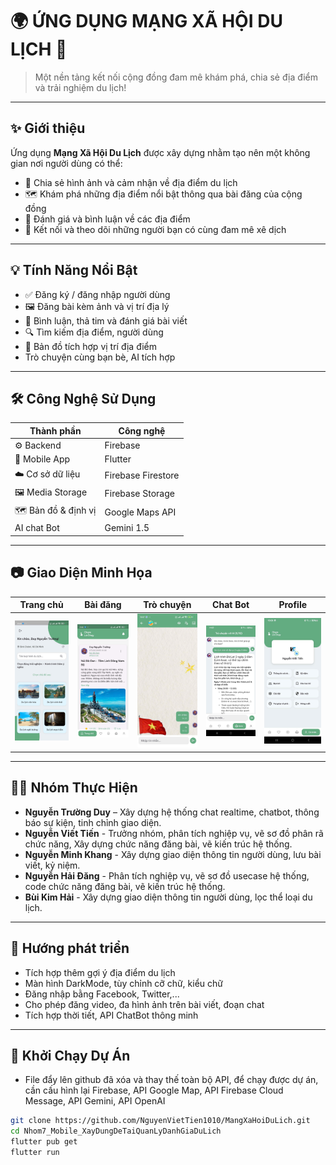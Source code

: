 # 🌍 ỨNG DỤNG MẠNG XÃ HỘI DU LỊCH 📱

> Một nền tảng kết nối cộng đồng đam mê khám phá, chia sẻ địa điểm và trải nghiệm du lịch!

---

## ✨ Giới thiệu

Ứng dụng **Mạng Xã Hội Du Lịch** được xây dựng nhằm tạo nên một không gian nơi người dùng có thể:
- 📸 Chia sẻ hình ảnh và cảm nhận về địa điểm du lịch
- 🗺️ Khám phá những địa điểm nổi bật thông qua bài đăng của cộng đồng
- 🧭 Đánh giá và bình luận về các địa điểm
- 👥 Kết nối và theo dõi những người bạn có cùng đam mê xê dịch

---

## 💡 Tính Năng Nổi Bật

- ✅ Đăng ký / đăng nhập người dùng
- 🖼️ Đăng bài kèm ảnh và vị trí địa lý
- 💬 Bình luận, thả tim và đánh giá bài viết
- 🔍 Tìm kiếm địa điểm, người dùng
- 📍 Bản đồ tích hợp vị trí địa điểm
- Trò chuyện cùng bạn bè, AI tích hợp

---

## 🛠️ Công Nghệ Sử Dụng

| Thành phần         | Công nghệ                    |
|--------------------|------------------------------|
| ⚙️ Backend          | Firebase  |
| 📱 Mobile App      | Flutter  |
| ☁️ Cơ sở dữ liệu    | Firebase Firestore  |
| 🖼️ Media Storage   | Firebase Storage  |
| 🗺️ Bản đồ & định vị | Google Maps API  |
| AI chat Bot          | Gemini 1.5  |

---

## 📷 Giao Diện Minh Họa

| Trang chủ | Bài đăng | Trò chuyện | Chat Bot |Profile|
|-----------|----------|--------|--------|--------|
| ![home](assets/home.png) | ![post](assets/post.png) | ![chat](assets/chat.png) | ![chat](assets/chat.jpg) |![Profile](assets/profile.jpg) |

---

## 👩‍💻 Nhóm Thực Hiện

- **Nguyễn Trường Duy** – Xây dựng hệ thống chat realtime, chatbot, thông báo sự kiện, tinh chỉnh giao diện. 
- **Nguyễn Viết Tiến**	- Trưởng nhóm, phân tích nghiệp vụ, vẽ sơ đồ phân rã chức năng, Xây dựng chức năng đăng bài, vẽ kiến trúc hệ thống.
- **Nguyễn Minh Khang** -	Xây dựng giao diện thông tin người dùng, lưu bài viết, kỷ niệm.
- **Nguyễn Hải Đăng** - Phân tích nghiệp vụ, vẽ sơ đồ usecase hệ thống, code chức năng đăng bài, vẽ kiến trúc hệ thống.
- **Bùi Kim Hải** - 	Xây dựng giao diện thông tin người dùng, lọc thể loại du lịch.

---

## 📆 Hướng phát triển
- Tích hợp thêm gợi ý địa điểm du lịch
- Màn hình DarkMode, tùy chỉnh cỡ chữ, kiểu chữ
- Đăng nhập bằng Facebook, Twitter,...
- Cho phép đăng video, đa hình ảnh trên bài viết, đoạn chat
- Tích hợp thời tiết, API ChatBot thông minh


---

## 🚀 Khởi Chạy Dự Án
 - File đẩy lên github đã xóa và thay thế toàn bộ API, để chạy được dự án, cần cấu hình lại Firebase, API Google Map, API Firebase Cloud Message, API Gemini, API OpenAI
```bash
git clone https://github.com/NguyenVietTien1010/MangXaHoiDuLich.git
cd Nhom7_Mobile_XayDungDeTaiQuanLyDanhGiaDuLich
flutter pub get
flutter run
